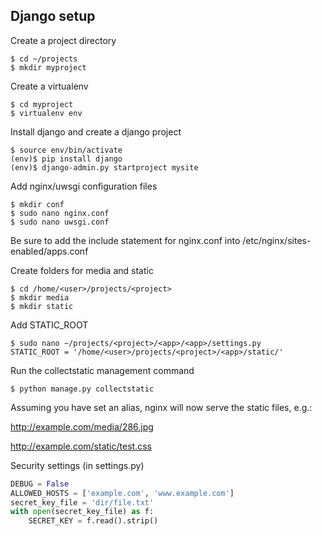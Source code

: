 Django setup
------------
Create a project directory

    $ cd ~/projects
    $ mkdir myproject

Create a virtualenv

    $ cd myproject
    $ virtualenv env

Install django and create a django project

    $ source env/bin/activate
    (env)$ pip install django
    (env)$ django-admin.py startproject mysite

Add nginx/uwsgi configuration files

    $ mkdir conf
    $ sudo nano nginx.conf
    $ sudo nano uwsgi.conf

Be sure to add the include statement for nginx.conf into /etc/nginx/sites-enabled/apps.conf

Create folders for media and static

    $ cd /home/<user>/projects/<project>
    $ mkdir media
    $ mkdir static

Add STATIC_ROOT

    $ sudo nano ~/projects/<project>/<app>/<app>/settings.py
    STATIC_ROOT = '/home/<user>/projects/<project>/<app>/static/'

Run the collectstatic management command

    $ python manage.py collectstatic

Assuming you have set an alias, nginx will now serve the static files, e.g.:

  http://example.com/media/286.jpg

  http://example.com/static/test.css

Security settings (in settings.py)
    
```Python
DEBUG = False
ALLOWED_HOSTS = ['example.com', 'www.example.com']
secret_key_file = 'dir/file.txt'
with open(secret_key_file) as f:
    SECRET_KEY = f.read().strip()
```




